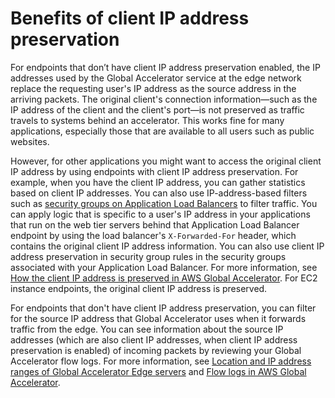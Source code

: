 # Benefits of client IP address preservation<a name="preserve-client-ip-address.benefits-of-preservation"></a>

For endpoints that don’t have client IP address preservation enabled, the IP addresses used by the Global Accelerator service at the edge network replace the requesting user's IP address as the source address in the arriving packets\. The original client's connection information—such as the IP address of the client and the client's port—is not preserved as traffic travels to systems behind an accelerator\. This works fine for many applications, especially those that are available to all users such as public websites\.

However, for other applications you might want to access the original client IP address by using endpoints with client IP address preservation\. For example, when you have the client IP address, you can gather statistics based on client IP addresses\. You can also use IP\-address\-based filters such as [security groups on Application Load Balancers](https://docs.aws.amazon.com/elasticloadbalancing/latest/application/load-balancer-update-security-groups.html) to filter traffic\. You can apply logic that is specific to a user's IP address in your applications that run on the web tier servers behind that Application Load Balancer endpoint by using the load balancer's `X-Forwarded-For` header, which contains the original client IP address information\. You can also use client IP address preservation in security group rules in the security groups associated with your Application Load Balancer\. For more information, see [How the client IP address is preserved in AWS Global Accelerator](preserve-client-ip-address.headers.md)\. For EC2 instance endpoints, the original client IP address is preserved\. 

For endpoints that don't have client IP address preservation, you can filter for the source IP address that Global Accelerator uses when it forwards traffic from the edge\. You can see information about the source IP addresses \(which are also client IP addresses, when client IP address preservation is enabled\) of incoming packets by reviewing your Global Accelerator flow logs\. For more information, see [Location and IP address ranges of Global Accelerator Edge servers](introduction-ip-ranges.md) and [Flow logs in AWS Global Accelerator](monitoring-global-accelerator.flow-logs.md)\. 